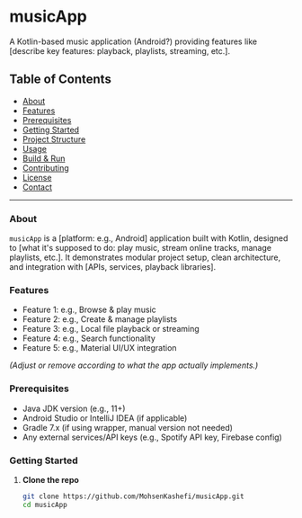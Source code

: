 # musicApp

A Kotlin-based music application (Android?) providing features like [describe key features: playback, playlists, streaming, etc.].

## Table of Contents

- [About](#about)  
- [Features](#features)  
- [Prerequisites](#prerequisites)  
- [Getting Started](#getting-started)  
- [Project Structure](#project-structure)  
- [Usage](#usage)  
- [Build & Run](#build--run)  
- [Contributing](#contributing)  
- [License](#license)  
- [Contact](#contact)

---

### About

`musicApp` is a [platform: e.g., Android] application built with Kotlin, designed to [what it's supposed to do: play music, stream online tracks, manage playlists, etc.]. It demonstrates modular project setup, clean architecture, and integration with [APIs, services, playback libraries].

### Features

- Feature 1: e.g., Browse & play music  
- Feature 2: e.g., Create & manage playlists  
- Feature 3: e.g., Local file playback or streaming  
- Feature 4: e.g., Search functionality  
- Feature 5: e.g., Material UI/UX integration  

*(Adjust or remove according to what the app actually implements.)*

### Prerequisites

- Java JDK version (e.g., 11+)  
- Android Studio or IntelliJ IDEA (if applicable)  
- Gradle 7.x (if using wrapper, manual version not needed)  
- Any external services/API keys (e.g., Spotify API key, Firebase config)

### Getting Started

1. **Clone the repo**
   ```bash
   git clone https://github.com/MohsenKashefi/musicApp.git
   cd musicApp
